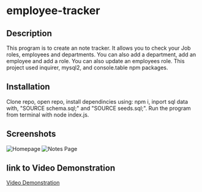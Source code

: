 # employee-tracker

## Description
This program is to create an note tracker. It allows you to check your Job roles, employees and departments. You can also add a department, add an employee and add a role. You can also update an employees role. This project used inquirer, mysql2, and console.table npm packages.

## Installation
Clone repo, open repo, install dependincies using: npm i, inport sql data with, "SOURCE schema.sql;" and "SOURCE seeds.sql;". Run the program from terminal with node index.js.

## Screenshots
![Homepage](./Assets/hompeage.PNG)
![Notes Page](./Assets/notes_page.PNG)

## link to Video Demonstration
[Video Demonstration](https://app.castify.com/view/fcefea54-fdd0-44d0-b499-c1912b607f39)
